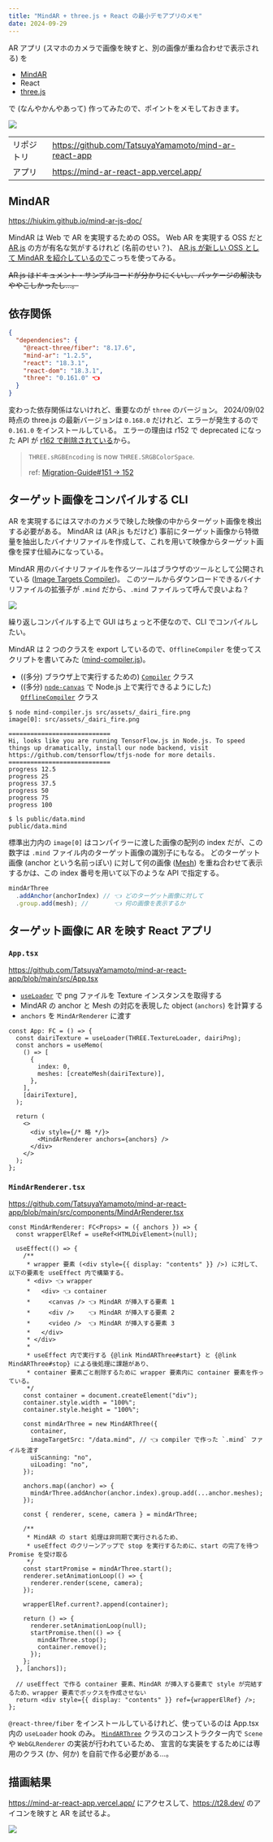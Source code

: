 ```yaml
---
title: "MindAR + three.js + React の最小デモアプリのメモ"
date: 2024-09-29
---
```


AR アプリ (スマホのカメラで画像を映すと、別の画像が重ね合わせで表示される) を

- [MindAR](https://hiukim.github.io/mind-ar-js-doc/)
- React
- [three.js](https://threejs.org/)

で (なんやかんやあって) 作ってみたので、ポイントをメモしておきます。

![](./assets/image-tracking-with-mind-ar-three-js-and-react/demo.jpg)

|            |                                                      |
| :--------- | :--------------------------------------------------- |
| リポジトリ | https://github.com/TatsuyaYamamoto/mind-ar-react-app |
| アプリ     | https://mind-ar-react-app.vercel.app/                |

## MindAR

https://hiukim.github.io/mind-ar-js-doc/

MindAR は Web で AR を実現するための OSS。
Web AR を実現する OSS だと [AR.js](https://ar-js-org.github.io/AR.js-Docs/) の方が有名な気がするけれど (名前のせい？)、
[AR.js が新しい OSS として MindAR を紹介しているので](https://github.com/AR-js-org/AR.js/blob/3.4.5/README.md?plain=1#L15)こっちを使ってみる。

~~AR.js はドキュメント・サンプルコードが分かりにくいし、パッケージの解決もややこしかったし...。~~

## 依存関係

```json
{
  "dependencies": {
    "@react-three/fiber": "8.17.6",
    "mind-ar": "1.2.5",
    "react": "18.3.1",
    "react-dom": "18.3.1",
    "three": "0.161.0" 👈️
  }
}
```

変わった依存関係はないけれど、重要なのが `three` のバージョン。
2024/09/02 時点の three.js の最新バージョンは `0.168.0` だけれど、エラーが発生するので `0.161.0` をインストールしている。
エラーの理由は r152 で deprecated になった API が [r162 で削除されている](https://github.com/mrdoob/three.js/pull/27656)から。

> `THREE.sRGBEncoding` is now `THREE.SRGBColorSpace`.
>
> ref: [Migration-Guide#151 → 152](https://github.com/mrdoob/three.js/wiki/Migration-Guide#151--152)

## ターゲット画像をコンパイルする CLI

AR を実現するにはスマホのカメラで映した映像の中からターゲット画像を検出する必要がある。
MindAR は (AR.js もだけど) 事前にターゲット画像から特徴量を抽出したバイナリファイルを作成して、これを用いて映像からターゲット画像を探す仕組みになっている。

MindAR 用のバイナリファイルを作るツールはブラウザのツールとして公開されている ([Image Targets Compiler](https://hiukim.github.io/mind-ar-js-doc/tools/compile))。
このツールからダウンロードできるバイナリファイルの拡張子が `.mind` だから、`.mind` ファイルって呼んで良いよね？

![](./assets/image-tracking-with-mind-ar-three-js-and-react/mind-ar-image-targets-compiler.jpg)

繰り返しコンパイルする上で GUI はちょっと不便なので、CLI でコンパイルしたい。

MindAR は 2 つのクラスを export しているので、`OfflineCompiler` を使ってスクリプトを書いてみた ([mind-compiler.js](https://github.com/TatsuyaYamamoto/mind-ar-react-app/blob/main/mind-compiler.js))。

- ((多分) ブラウザ上で実行するための) [`Compiler`](https://github.com/hiukim/mind-ar-js/blob/master/src/image-target/compiler.js) クラス
- ((多分) [`node-canvas`](https://www.npmjs.com/package/canvas) で Node.js 上で実行できるようにした) [`OfflineCompiler`](https://github.com/hiukim/mind-ar-js/blob/master/src/image-target/offline-compiler.js) クラス

```shell
$ node mind-compiler.js src/assets/_dairi_fire.png
image[0]: src/assets/_dairi_fire.png

============================
Hi, looks like you are running TensorFlow.js in Node.js. To speed things up dramatically, install our node backend, visit https://github.com/tensorflow/tfjs-node for more details.
============================
progress 12.5
progress 25
progress 37.5
progress 50
progress 75
progress 100

$ ls public/data.mind
public/data.mind
```

標準出力内の `image[0]` はコンパイラーに渡した画像の配列の index だが、この数字は `.mind` ファイル内のターゲット画像の識別子にもなる。
どのターゲット画像 (anchor という名前っぽい) に対して何の画像 ([Mesh](https://threejs.org/docs/#api/en/objects/Mesh)) を重ね合わせて表示するかは、この index 番号を用いて以下のような API で指定する。

```js
mindArThree
  .addAnchor(anchorIndex) // 👈️ どのターゲット画像に対して
  .group.add(mesh); //       👈️ 何の画像を表示するか
```

## ターゲット画像に AR を映す React アプリ

### `App.tsx`

https://github.com/TatsuyaYamamoto/mind-ar-react-app/blob/main/src/App.tsx

- [`useLoader`](https://r3f.docs.pmnd.rs/api/hooks#useloader) で png ファイルを Texture インスタンスを取得する
- MindAR の anchor と Mesh の対応を表現した object (`anchors`) を計算する
- `anchors` を `MindArRenderer` に渡す

```tsx
const App: FC = () => {
  const dairiTexture = useLoader(THREE.TextureLoader, dairiPng);
  const anchors = useMemo(
    () => [
      {
        index: 0,
        meshes: [createMesh(dairiTexture)],
      },
    ],
    [dairiTexture],
  );

  return (
    <>
      <div style={/* 略 */}>
        <MindArRenderer anchors={anchors} />
      </div>
    </>
  );
};
```

### `MindArRenderer.tsx`

https://github.com/TatsuyaYamamoto/mind-ar-react-app/blob/main/src/components/MindArRenderer.tsx

```tsx
const MindArRenderer: FC<Props> = ({ anchors }) => {
  const wrapperElRef = useRef<HTMLDivElement>(null);

  useEffect(() => {
    /**
     * wrapper 要素 (<div style={{ display: "contents" }} />) に対して、以下の要素を useEffect 内で構築する。
     * <div> 👈️ wrapper
     *   <div> 👈️ container
     *     <canvas /> 👈️ MindAR が挿入する要素 1
     *     <div />    👈️ MindAR が挿入する要素 2
     *     <video />  👈️ MindAR が挿入する要素 3
     *   </div>
     * </div>
     *
     * useEffect 内で実行する {@link MindARThree#start} と {@link MindARThree#stop} による後処理に課題があり、
     * container 要素ごと削除するために wrapper 要素内に container 要素を作っている。
     */
    const container = document.createElement("div");
    container.style.width = "100%";
    container.style.height = "100%";

    const mindArThree = new MindARThree({
      container,
      imageTargetSrc: "/data.mind", // 👈️ compiler で作った `.mind` ファイルを渡す
      uiScanning: "no",
      uiLoading: "no",
    });

    anchors.map((anchor) => {
      mindArThree.addAnchor(anchor.index).group.add(...anchor.meshes);
    });

    const { renderer, scene, camera } = mindArThree;

    /**
     * MindAR の start 処理は非同期で実行されるため、
     * useEffect のクリーンアップで stop を実行するために、start の完了を待つ Promise を受け取る
     */
    const startPromise = mindArThree.start();
    renderer.setAnimationLoop(() => {
      renderer.render(scene, camera);
    });

    wrapperElRef.current?.append(container);

    return () => {
      renderer.setAnimationLoop(null);
      startPromise.then(() => {
        mindArThree.stop();
        container.remove();
      });
    };
  }, [anchors]);

  // useEffect で作る container 要素、MindAR が挿入する要素で style が完結するため、wrapper 要素でボックスを作成させない
  return <div style={{ display: "contents" }} ref={wrapperElRef} />;
};
```

`@react-three/fiber` をインストールしているけれど、使っているのは App.tsx 内の `useLoader` hook のみ。
[`MindARThree`](https://github.com/hiukim/mind-ar-js/blob/master/src/image-target/three.js) クラスのコンストラクター内で `Scene` や `WebGLRenderer` の実装が行われているため、
宣言的な実装をするためには専用のクラス (か、何か) を自前で作る必要がある...。

## 描画結果

https://mind-ar-react-app.vercel.app/ にアクセスして、https://t28.dev/ のアイコンを映すと AR を試せるよ。

![](./assets/image-tracking-with-mind-ar-three-js-and-react/demo.jpg)
